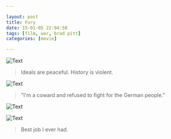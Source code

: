 ```yaml
---

layout: post
title: Fury
date: 15-01-05 22:04:58
tags: [film, war, brad pitt]
categories: [movie]

---
```


![Text]({{site.url}}/assets/blog_img/2015-01-05-fury/fury.jpg)

> Ideals are peaceful. History is violent.

<!-- more -->

![Text]({{site.url}}/assets/blog_img/2015-01-05-fury/Fury.2014.1080p%5B00_44_23%5D%5B20150105-214404-4%5D.PNG)

> "I'm a coward and refused to fight for the German people."

![Text]({{site.url}}/assets/blog_img/2015-01-05-fury/Fury.2014.1080p%5B01_02_26%5D%5B20150105-214549-5%5D.PNG)

![Text]({{site.url}}/assets/blog_img/2015-01-05-fury/Fury.2014.1080p%5B01_56_40%5D%5B20150105-214847-8%5D.PNG)

> Best job I ever had.